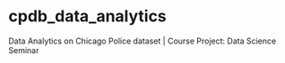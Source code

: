 # cpdb_data_analytics
Data Analytics on Chicago Police dataset | Course Project: Data Science Seminar

